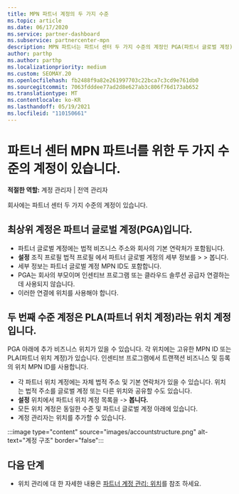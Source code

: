 ```yaml
---
title: MPN 파트너 계정의 두 가지 수준
ms.topic: article
ms.date: 06/17/2020
ms.service: partner-dashboard
ms.subservice: partnercenter-mpn
description: MPN 파트너는 파트너 센터 두 가지 수준의 계정인 PGA(파트너 글로벌 계정) 및 PLA(파트너 위치 계정)에 대해 알아볼 수 있습니다.
author: parthp
ms.author: parthp
ms.localizationpriority: medium
ms.custom: SEOMAY.20
ms.openlocfilehash: fb2488f9a82e261997703c22bca7c3cd9e761db0
ms.sourcegitcommit: 7063fdddee77ad2d8e627ab3c806f76d173ab652
ms.translationtype: MT
ms.contentlocale: ko-KR
ms.lasthandoff: 05/19/2021
ms.locfileid: "110150661"
---
```

# <a name="partner-center-has-two-levels-of-accounts-for-mpn-partners"></a>파트너 센터 MPN 파트너를 위한 두 가지 수준의 계정이 있습니다.

**적절한 역할:** 계정 관리자 | 전역 관리자

회사에는 파트너 센터 두 가지 수준의 계정이 있습니다.

## <a name="the-top-level-account-is-the-partner-global-account-pga"></a>최상위 계정은 파트너 글로벌 계정(PGA)입니다.

- 파트너 글로벌 계정에는 법적 비즈니스 주소와 회사의 기본 연락처가 포함됩니다. 
- **설정** 조직 프로필 법적 프로필 에서 파트너 글로벌 계정의 세부 정보를  >    >  봅니다.
- 세부 정보는 파트너 글로벌 계정 MPN ID도 포함합니다. 
- PGA는 회사의 부모이며 인센티브 프로그램 또는 클라우드 솔루션 공급자 연결하는 데 사용되지 않습니다. 
- 이러한 연결에 위치를 사용해야 합니다.

## <a name="the-second-level-account-is-the-location-account-called-partner-location-account-pla"></a>두 번째 수준 계정은 PLA(파트너 위치 계정)라는 위치 계정입니다.

PGA 아래에 추가 비즈니스 위치가 있을 수 있습니다. 각 위치에는 고유한 MPN ID 또는 PLA(파트너 위치 계정)가 있습니다. 인센티브 프로그램에서 트랜잭션 비즈니스 및 등록의 위치 MPN ID를 사용합니다.

- 각 파트너 위치 계정에는 자체 법적 주소 및 기본 연락처가 있을 수 있습니다. 위치는 법적 주소를 글로벌 계정 또는 다른 위치와 공유할 수도 있습니다.
- **설정** 위치에서 파트너 위치 계정 목록을  ->  **봅니다.**
- 모든 위치 계정은 동일한 수준 및 파트너 글로벌 계정 아래에 있습니다.
- 계정 관리자는 위치를 추가할 수 있습니다.

:::image type="content" source="images/accountstructure.png" alt-text="계정 구조" border="false":::

## <a name="next-steps"></a>다음 단계

- 위치 관리에 대 한 자세한 내용은 [파트너 계정 관리: 위치](manage-locations.md)를 참조 하세요.
